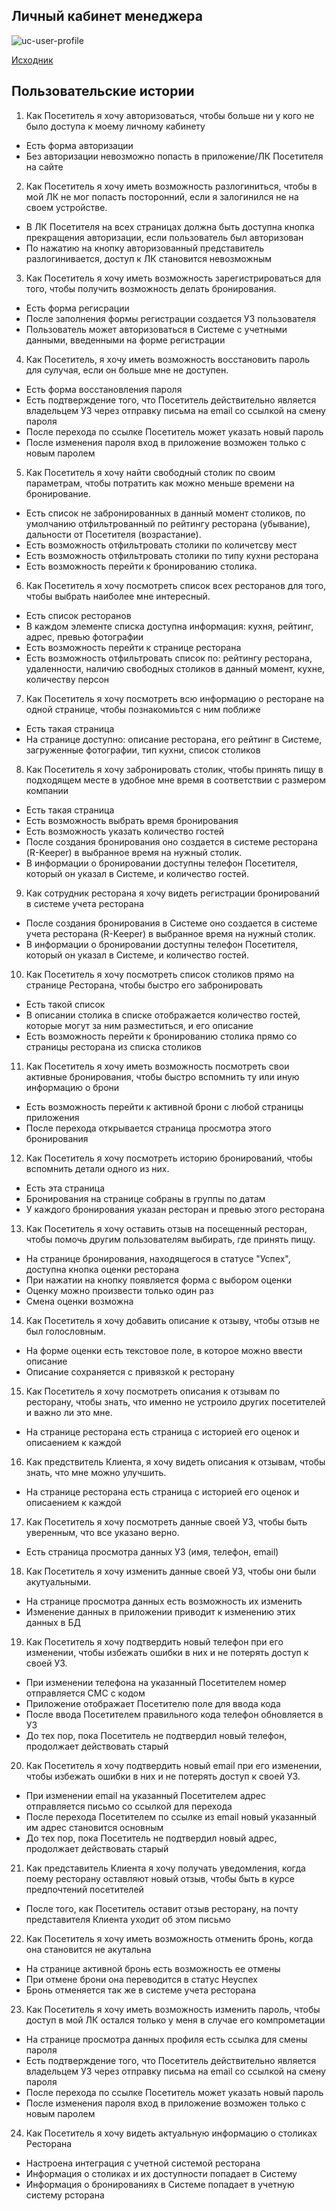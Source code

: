## Личный кабинет менеджера

![uc-user-profile](../../img/US-user-profile.drawio.png)

[Исходник](../../src/US-user-profile.drawio)

## Пользовательские истории

1. Как Посетитель я хочу авторизоваться, чтобы больше ни у кого не было доступа к моему личному кабинету

* Есть форма авторизации
* Без авторизации невозможно попасть в приложение/ЛК Посетителя на сайте

2. Как Посетитель я хочу иметь возможность разлогиниться, чтобы в мой ЛК не мог попасть посторонний, если я залогинился не на своем устройстве.

* В ЛК Посетителя на всех страницах должна быть доступна кнопка прекращения авторизации, если пользователь был авторизован
* По нажатию на кнопку авторизованный представитель разлогинивается, доступ к ЛК становится невозможным

3. Как Посетитель я хочу иметь возможность зарегистрироваться для того, чтобы получить возможность делать бронирования.

* Есть форма регисрации
* После заполнения формы регистрации создается УЗ пользователя
* Пользователь может авторизоваться в Системе с учетными данными, введенными на форме регистрации

4. Как Посетитель, я хочу иметь возможность восстановить пароль для сулучая, если он больше мне не доступен.

* Есть форма восстановления пароля
* Есть подтверждение того, что Посетитель действительно является владельцем УЗ через отправку письма на email со ссылкой на смену пароля
* После перехода по ссылке Посетитель может указать новый пароль
* После изменения пароля вход в приложение возможен только с новым паролем

5. Как Посетитель я хочу найти свободный столик по своим параметрам, чтобы потратить как можно меньше времени на бронирование.

* Есть список не забронированных в данный момент столиков, по умолчанию отфильтрованный по рейтингу ресторана (убывание), дальности от Посетителя (возрастание).
* Есть возможность отфильтровать столики по количетсву мест
* Есть возможность отфильтровать столики по типу кухни ресторана
* Есть возможность перейти к бронированию столика.

6. Как Посетитель я хочу посмотреть список всех ресторанов для того, чтобы выбрать наиболее мне интересный.

* Есть список ресторанов
* В каждом элементе списка доступна информация: кухня, рейтинг, адрес, превью фотографии
* Есть возможность перейти к странице ресторана
* Есть возможность отфильтровать список по: рейтингу ресторана, удаленности, наличию свободных столиков в данный момент, кухне, количеству персон

7. Как Посетитель я хочу посмотреть всю информацию о ресторане на одной странице, чтобы познакомиьтся с ним поближе

* Есть такая страница
* На странице доступно: описание ресторана, его рейтинг в Системе, загруженные фотографии, тип кухни, список столиков

8. Как Посетитель я хочу забронировать столик, чтобы принять пищу в подходящем месте в удобное мне время в соответствии с размером компании

* Есть такая страница
* Есть возможность выбрать время бронирования
* Есть возможность указать количество гостей
* После создания бронирования оно создается в системе ресторана (R-Keeper) в выбранное время на нужный столик. 
* В информации о бронировании доступны телефон Посетителя, который он указал в Системе, и количество гостей.

9. Как сотрудник ресторана я хочу видеть регистрации бронирований в системе учета ресторана

* После создания бронирования в Системе оно создается в системе учета ресторана (R-Keeper) в выбранное время на нужный столик. 
* В информации о бронировании доступны телефон Посетителя, который он указал в Системе, и количество гостей.

10. Как Посетитель я хочу посмотреть список столиков прямо на странице Ресторана, чтобы быстро его забронировать

* Есть такой список
* В описании столика в списке отображается количество гостей, которые могут за ним разместиться, и его описание
* Есть возможность перейти к бронированию столика прямо со страницы ресторана из списка столиков

11. Как Посетитель я хочу иметь возможность посмотреть свои активные бронирования, чтобы быстро вспомнить ту или иную информацию о брони

* Есть возможность перейти к активной брони с любой страницы приложения
* После перехода открывается страница просмотра этого бронирования

12. Как Посетитель я хочу посмотреть историю бронирований, чтобы вспомнить детали одного из них.

* Есть эта страница
* Бронирования на странице собраны в группы по датам
* У каждого бронирования указан ресторан и превью этого ресторана

13. Как Посетитель я хочу оставить отзыв на посещенный ресторан, чтобы помочь другим пользователям выбирать, где принять пищу.

* На странице бронирования, находящегося в статусе "Успех", доступна кнопка оценки ресторана
* При нажатии на кнопку появляется форма с выбором оценки
* Оценку можно произвести только один раз
* Смена оценки возможна

14. Как Посетитель я хочу добавить описание к отзыву, чтобы отзыв не был голословным.

* На форме оценки есть текстовое поле, в которое можно ввести описание
* Описание сохраняется с привязкой к ресторану

15. Как Посетитель я хочу посмотреть описания к отзывам по ресторану, чтобы знать, что именно не устроило других посетителей и важно ли это мне.

* На странице ресторана есть страница с историей его оценок и описаением к каждой

16. Как предствитель Клиента, я хочу видеть описания к отзывам, чтобы знать, что мне можно улучшить.

* На странице ресторана есть страница с историей его оценок и описаением к каждой

17. Как Посетитель я хочу посмотреть данные своей УЗ, чтобы быть уверенным, что все указано верно.

* Есть страница просмотра данных УЗ (имя, телефон, email)

18. Как Посетитель я хочу изменить данные своей УЗ, чтобы они были акутуальными.

* На странице просмотра данных есть возможность их изменить
* Изменение данных в приложении приводит к изменению этих данных в БД

19. Как Посетитель я хочу подтвердить новый телефон при его изменении, чтобы избежать ошибки в них и не потерять доступ к своей УЗ.

* При изменении телефона на указанный Посетителем номер отправляется СМС с кодом
* Приложение отображает Посетителю поле для ввода кода
* После ввода Посетителем правильного кода телефон обновляется в УЗ
* До тех пор, пока Посетитель не подтвердил новый телефон, продолжает действовать старый

20. Как Посетитель я хочу подтвердить новый email при его изменении, чтобы избежать ошибки в них и не потерять доступ к своей УЗ.

* При изменении email на указанный Посетителем адрес отправляется письмо со ссылкой для перехода
* После перехода Посетителем по ссылке из email новый указанный им адрес становится основным
* До тех пор, пока Посетитель не подтвердил новый адрес, продолжает действовать старый

21. Как представитель Клиента я хочу получать уведомления, когда поему ресторану оставляют новый отзыв, чтобы быть в курсе предпочтений посетителей

* После того, как Посетитель оставит отзыв ресторану, на почту представителя Клиента уходит об этом письмо

22. Как Посетитель я хочу иметь возможность отменить бронь, когда она становится не акутальна

* На странице активной бронь есть возможность ее отмены
* При отмене брони она переводится в статус Неуспех
* Бронь отменяется так же в системе учета ресторана

23. Как Посетитель я хочу иметь возможность изменить пароль, чтобы доступ в мой ЛК остался только у меня в случае его компрометации

* На странице просмотра данных профиля есть ссылка для смены пароля
* Есть подтверждение того, что Посетитель действительно является владельцем УЗ через отправку письма на email со ссылкой на смену пароля
* После перехода по ссылке Посетитель может указать новый пароль
* После изменения пароля вход в приложение возможен только с новым паролем

24. Как Посетитель я хочу видеть актуальную информацию о столиках Ресторана

* Настроена интеграция с учетной системой ресторана
* Информация о столиках и их доступности попадает в Систему
* Информация о бронированиях в Системе попадает в учетную систему рсторана
